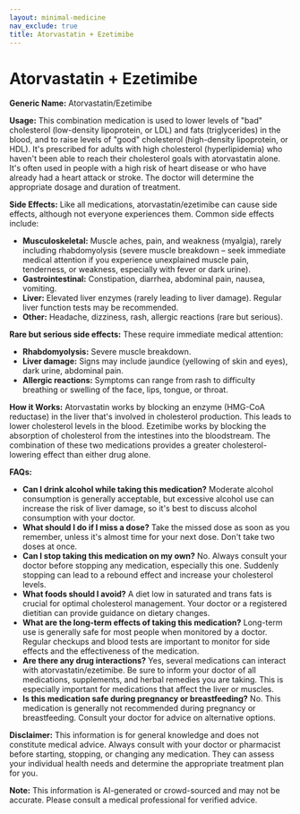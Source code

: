 ```yaml
---
layout: minimal-medicine
nav_exclude: true
title: Atorvastatin + Ezetimibe
---
```


# Atorvastatin + Ezetimibe

**Generic Name:** Atorvastatin/Ezetimibe

**Usage:** This combination medication is used to lower levels of "bad" cholesterol (low-density lipoprotein, or LDL) and fats (triglycerides) in the blood, and to raise levels of "good" cholesterol (high-density lipoprotein, or HDL).  It's prescribed for adults with high cholesterol (hyperlipidemia) who haven't been able to reach their cholesterol goals with atorvastatin alone. It's often used in people with a high risk of heart disease or who have already had a heart attack or stroke.  The doctor will determine the appropriate dosage and duration of treatment.

**Side Effects:**  Like all medications, atorvastatin/ezetimibe can cause side effects, although not everyone experiences them. Common side effects include:

* **Musculoskeletal:** Muscle aches, pain, and weakness (myalgia), rarely including rhabdomyolysis (severe muscle breakdown – seek immediate medical attention if you experience unexplained muscle pain, tenderness, or weakness, especially with fever or dark urine).
* **Gastrointestinal:**  Constipation, diarrhea, abdominal pain, nausea, vomiting.
* **Liver:**  Elevated liver enzymes (rarely leading to liver damage).  Regular liver function tests may be recommended.
* **Other:** Headache, dizziness, rash, allergic reactions (rare but serious).

**Rare but serious side effects:**  These require immediate medical attention:

* **Rhabdomyolysis:**  Severe muscle breakdown.
* **Liver damage:**  Signs may include jaundice (yellowing of skin and eyes), dark urine, abdominal pain.
* **Allergic reactions:**  Symptoms can range from rash to difficulty breathing or swelling of the face, lips, tongue, or throat.


**How it Works:** Atorvastatin works by blocking an enzyme (HMG-CoA reductase) in the liver that's involved in cholesterol production.  This leads to lower cholesterol levels in the blood. Ezetimibe works by blocking the absorption of cholesterol from the intestines into the bloodstream.  The combination of these two medications provides a greater cholesterol-lowering effect than either drug alone.


**FAQs:**

* **Can I drink alcohol while taking this medication?**  Moderate alcohol consumption is generally acceptable, but excessive alcohol use can increase the risk of liver damage, so it's best to discuss alcohol consumption with your doctor.
* **What should I do if I miss a dose?** Take the missed dose as soon as you remember, unless it's almost time for your next dose. Don't take two doses at once.
* **Can I stop taking this medication on my own?** No.  Always consult your doctor before stopping any medication, especially this one.  Suddenly stopping can lead to a rebound effect and increase your cholesterol levels.
* **What foods should I avoid?**  A diet low in saturated and trans fats is crucial for optimal cholesterol management. Your doctor or a registered dietitian can provide guidance on dietary changes.
* **What are the long-term effects of taking this medication?**  Long-term use is generally safe for most people when monitored by a doctor.  Regular checkups and blood tests are important to monitor for side effects and the effectiveness of the medication.
* **Are there any drug interactions?** Yes, several medications can interact with atorvastatin/ezetimibe. Be sure to inform your doctor of all medications, supplements, and herbal remedies you are taking.  This is especially important for medications that affect the liver or muscles.
* **Is this medication safe during pregnancy or breastfeeding?**  No.  This medication is generally not recommended during pregnancy or breastfeeding.  Consult your doctor for advice on alternative options.


**Disclaimer:** This information is for general knowledge and does not constitute medical advice.  Always consult with your doctor or pharmacist before starting, stopping, or changing any medication.  They can assess your individual health needs and determine the appropriate treatment plan for you.


**Note:** This information is AI-generated or crowd-sourced and may not be accurate. Please consult a medical professional for verified advice.